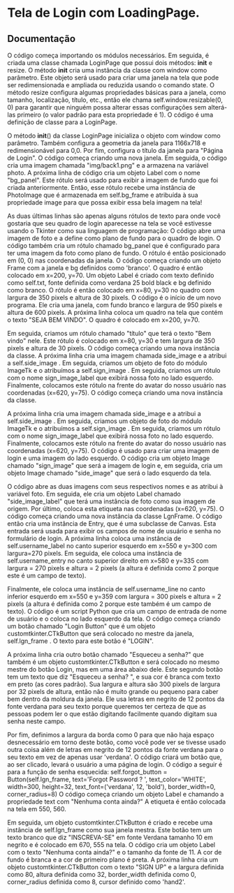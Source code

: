  # Tela de Login com LoadingPage.
 
 ## Documentação
 
 O código começa importando os módulos necessários.
 Em seguida, é criada uma classe chamada LoginPage que possui dois métodos: __init__ e resize.
 O método __init__ cria uma instância da classe com window como parâmetro.
 Este objeto será usado para criar uma janela na tela que pode ser redimensionada e ampliada ou reduzida usando o comando state.
 O método resize configura algumas propriedades básicas para a janela, como tamanho, localização, título, etc., então ele chama self.window.resizable(0, 0) para garantir que ninguém possa alterar essas configurações sem alterá-las primeiro (o valor padrão para esta propriedade é 1).
 O código é uma definição de classe para a LoginPage.
 
 O método __init__() da classe LoginPage inicializa o objeto com window como parâmetro.
 Também configura a geometria da janela para 1166x718 e redimensionável para 0,0.
 Por fim, configura o título da janela para "Página de Login".
 O código começa criando uma nova janela.
 Em seguida, o código cria uma imagem chamada "img/back1.png" e a armazena na variável photo.
 A próxima linha de código cria um objeto Label com o nome "bg_panel".
 Este rótulo será usado para exibir a imagem de fundo que foi criada anteriormente.
 Então, esse rótulo recebe uma instância de PhotoImage que é armazenada em self.bg_frame e atribuída à sua propriedade image para que possa exibir essa bela imagem na tela!
 
 As duas últimas linhas são apenas alguns rótulos de texto para onde você gostaria que seu quadro de login aparecesse na tela se você estivesse usando o Tkinter como sua linguagem de programação:
 O código abre uma imagem de foto e a define como plano de fundo para o quadro de login.
 O código também cria um rótulo chamado bg_panel que é configurado para ter uma imagem da foto como plano de fundo.
 O rótulo é então posicionado em (0, 0) nas coordenadas da janela.
 O código começa criando um objeto Frame com a janela e bg definidos como 'branco'.
 O quadro é então colocado em x=200, y=70.
 Um objeto Label é criado com texto definido como self.txt, fonte definida como verdana 25 bold black e bg definido como branco.
 O rótulo é então colocado em x=80, y=30 no quadro com largura de 350 pixels e altura de 30 pixels.
 O código é o início de um novo programa.
 Ele cria uma janela, com fundo branco e largura de 950 pixels e altura de 600 pixels.
 A próxima linha coloca um quadro na tela que contém o texto "SEJA BEM VINDO".
 O quadro é colocado em x=200, y=70.
 
 Em seguida, criamos um rótulo chamado "título" que terá o texto "Bem vindo" nele.
 Este rótulo é colocado em x=80, y=30 e tem largura de 350 pixels e altura de 30 pixels.
 O código começa criando uma nova instância da classe.
 A próxima linha cria uma imagem chamada side_image e a atribui a self.side_image .
 Em seguida, criamos um objeto de foto do módulo ImageTk e o atribuímos a self.sign_image .
 Em seguida, criamos um rótulo com o nome sign_image_label que exibirá nossa foto no lado esquerdo.
 Finalmente, colocamos este rótulo na frente do avatar do nosso usuário nas coordenadas (x=620, y=75).
 O código começa criando uma nova instância da classe.
 
 A próxima linha cria uma imagem chamada side_image e a atribui a self.side_image .
 Em seguida, criamos um objeto de foto do módulo ImageTk e o atribuímos a self.sign_image .
 Em seguida, criamos um rótulo com o nome sign_image_label que exibirá nossa foto no lado esquerdo.
 Finalmente, colocamos este rótulo na frente do avatar do nosso usuário nas coordenadas (x=620, y=75).
 O código é usado para criar uma imagem de login e uma imagem do lado esquerdo.
 O código cria um objeto Image chamado "sign_image" que será a imagem de login e, em seguida, cria um objeto Image chamado "side_image" que será o lado esquerdo da tela.
 
 O código abre as duas imagens com seus respectivos nomes e as atribui à variável foto.
 Em seguida, ele cria um objeto Label chamado "side_image_label" que terá uma instância de foto como sua imagem de origem.
 Por último, coloca esta etiqueta nas coordenadas (x=620, y=75).
 O código começa criando uma nova instância da classe LgnFrame.
 O código então cria uma instância de Entry, que é uma subclasse de Canvas.
 Esta entrada será usada para exibir os campos de nome de usuário e senha no formulário de login.
 A próxima linha coloca uma instância de self.username_label no canto superior esquerdo em x=550 e y=300 com largura=270 pixels.
 Em seguida, ele coloca uma instância de self.username_entry no canto superior direito em x=580 e y=335 com largura = 270 pixels e altura = 2 pixels (a altura é definida como 2 porque este é um campo de texto).
 
 Finalmente, ele coloca uma instância de self.username_line no canto inferior esquerdo em x=550 e y=359 com largura = 300 pixels e altura = 2 pixels (a altura é definida como 2 porque este também é um campo de texto).
 O código é um script Python que cria um campo de entrada de nome de usuário e o coloca no lado esquerdo da tela.
 O código começa criando um botão chamado "Login Button" que é um objeto customtkinter.CTkButton que será colocado no mestre da janela, self.lgn_frame .
 O texto para este botão é "LOGIN".
 
 A próxima linha cria outro botão chamado "Esqueceu a senha?"
 que também é um objeto customtkinter.CTkButton e será colocado no mesmo mestre do botão Login, mas em uma área abaixo dele.
 Este segundo botão tem um texto que diz "Esqueceu a senha?
 ", e sua cor é branca com texto em preto (as cores padrão).
 Sua largura e altura são 300 pixels de largura por 32 pixels de altura, então não é muito grande ou pequeno para caber bem dentro da moldura da janela.
 Ele usa letras em negrito de 12 pontos da fonte verdana para seu texto porque queremos ter certeza de que as pessoas podem ler o que estão digitando facilmente quando digitam sua senha neste campo.
 
 Por fim, definimos a largura da borda como 0 para que não haja espaço desnecessário em torno deste botão, como você pode ver se tivesse usado outra coisa além de letras em negrito de 12 pontos da fonte verdana para o seu texto em vez de apenas usar 'verdana'.
 O código criará um botão que, ao ser clicado, levará o usuário a uma página de login.
 O código a seguir é para a função de senha esquecida: self.forgot_button = Button(self.lgn_frame, text='Forgot Password ?
 ', text_color='WHITE', width=300, height=32, text_font=('verdana', 12, 'bold'), border_width=0, corner_radius=8)
 O código começa criando um objeto Label e chamando a propriedade text com "Nenhuma conta ainda?"
 A etiqueta é então colocada na tela em 550, 560.
 
 Em seguida, um objeto customtkinter.CTkButton é criado e recebe uma instância de self.lgn_frame como sua janela mestra.
 Este botão tem um texto branco que diz "INSCREVA-SE" em fonte Verdana tamanho 10 em negrito e é colocado em 670, 555 na tela.
 O código cria um objeto Label com o texto "Nenhuma conta ainda?"
 e o tamanho da fonte de 11.
 A cor de fundo é branca e a cor de primeiro plano é preta.
 A próxima linha cria um objeto customtkinter.CTkButton com o texto "SIGN UP" e a largura definida como 80, altura definida como 32, border_width definida como 0, corner_radius definida como 8, cursor definido como 'hand2'.
